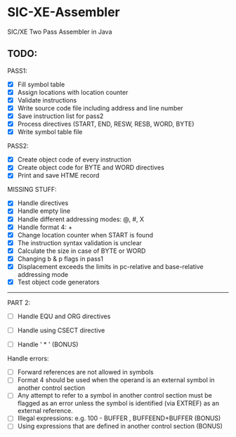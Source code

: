 # SIC-XE-Assembler
SIC/XE Two Pass Assembler in Java

## TODO:
PASS1:
- [x] Fill symbol table
- [x] Assign locations with location counter
- [x] Validate instructions
- [x] Write source code file including address and line number
- [x] Save instruction list for pass2
- [x] Process directives (START, END, RESW, RESB, WORD, BYTE)
- [x] Write symbol table file

PASS2:
- [x] Create object code of every instruction
- [x] Create object code for BYTE and WORD directives
- [x] Print and save HTME record

MISSING STUFF:
- [x] Handle directives
- [x] Handle empty line
- [x] Handle different addressing modes: @, #, X
- [x] Handle format 4: +
- [x] Change location counter when START is found
- [x] The instruction syntax validation is unclear
- [x] Calculate the size in case of BYTE or WORD
- [x] Changing b & p flags in pass1
- [x] Displacement exceeds the limits in pc-relative and base-relative addressing mode
- [x] Test object code generators

---------------------------------------------------------------------------------------------

PART 2:
- [ ] Handle EQU and ORG directives
- [ ] Handle using CSECT directive
- [ ] Handle ' * ' (BONUS)


Handle errors:
- [ ] Forward references are not allowed in symbols
- [ ] Format 4 should be used when the operand is an external symbol in another control section
- [ ] Any attempt to refer to a symbol in another control section must be flagged as an error 
     unless the symbol is identified (via EXTREF) as an external reference.
- [ ] Illegal expressions: e.g. 100 - BUFFER , BUFFEEND+BUFFER (BONUS)
- [ ] Using expressions that are defined in another control section (BONUS)
